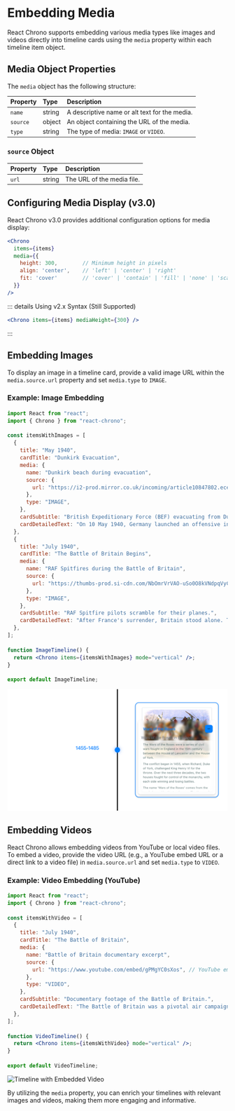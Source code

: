 # Embedding Media

React Chrono supports embedding various media types like images and videos directly into timeline cards using the `media` property within each timeline item object.

## Media Object Properties

The `media` object has the following structure:

| Property | Type   | Description                                   |
| :------- | :----- | :-------------------------------------------- |
| `name`   | string | A descriptive name or alt text for the media. |
| `source` | object | An object containing the URL of the media.    |
| `type`   | string | The type of media: `IMAGE` or `VIDEO`.        |

### `source` Object

| Property | Type   | Description              |
| :------- | :----- | :----------------------- |
| `url`    | string | The URL of the media file. |

## Configuring Media Display (v3.0)

React Chrono v3.0 provides additional configuration options for media display:

```jsx
<Chrono
  items={items}
  media={{
    height: 300,        // Minimum height in pixels
    align: 'center',    // 'left' | 'center' | 'right'
    fit: 'cover'        // 'cover' | 'contain' | 'fill' | 'none' | 'scale-down'
  }}
/>
```

::: details Using v2.x Syntax (Still Supported)
```jsx
<Chrono items={items} mediaHeight={300} />
```
:::

## Embedding Images

To display an image in a timeline card, provide a valid image URL within the `media.source.url` property and set `media.type` to `IMAGE`.

### Example: Image Embedding

```jsx
import React from "react";
import { Chrono } from "react-chrono";

const itemsWithImages = [
  {
    title: "May 1940",
    cardTitle: "Dunkirk Evacuation",
    media: {
      name: "Dunkirk beach during evacuation",
      source: {
        url: "https://i2-prod.mirror.co.uk/incoming/article10847802.ece/ALTERNATES/s810/PAY-Dunkirk-in-colour.jpg",
      },
      type: "IMAGE",
    },
    cardSubtitle: "British Expeditionary Force (BEF) evacuating from Dunkirk.",
    cardDetailedText: "On 10 May 1940, Germany launched an offensive in the west. Allied forces, including the BEF, were pushed back to Dunkirk, leading to a massive sea evacuation.",
  },
  {
    title: "July 1940",
    cardTitle: "The Battle of Britain Begins",
    media: {
      name: "RAF Spitfires during the Battle of Britain",
      source: {
        url: "https://thumbs-prod.si-cdn.com/NbOmrVrVAO-uSo0O8kVNdpqVyCk=/800x600/filters:no_upscale()/https://public-media.si-cdn.com/filer/c6/b0/c6b0f904-ae9c-47e5-86a9-493dfaefd43c/spitfire_1.jpg",
      },
      type: "IMAGE",
    },
    cardSubtitle: "RAF Spitfire pilots scramble for their planes.",
    cardDetailedText: "After France's surrender, Britain stood alone. The Luftwaffe aimed to achieve air superiority for an invasion. The RAF defended British skies in what became known as the Battle of Britain.",
  },
];

function ImageTimeline() {
  return <Chrono items={itemsWithImages} mode="vertical" />;
}

export default ImageTimeline;
```

![embed-media-vertical](embed-media-vertical.png)

## Embedding Videos

React Chrono allows embedding videos from YouTube or local video files. To embed a video, provide the video URL (e.g., a YouTube embed URL or a direct link to a video file) in `media.source.url` and set `media.type` to `VIDEO`.

### Example: Video Embedding (YouTube)

```jsx
import React from "react";
import { Chrono } from "react-chrono";

const itemsWithVideo = [
  {
    title: "July 1940",
    cardTitle: "The Battle of Britain",
    media: {
      name: "Battle of Britain documentary excerpt",
      source: {
        url: "https://www.youtube.com/embed/gPMgYC0sXos", // YouTube embed URL
      },
      type: "VIDEO",
    },
    cardSubtitle: "Documentary footage of the Battle of Britain.",
    cardDetailedText: "The Battle of Britain was a pivotal air campaign fought between the Royal Air Force (RAF) and the German Luftwaffe. This video provides insights into the conflict.",
  },
];

function VideoTimeline() {
  return <Chrono items={itemsWithVideo} mode="vertical" />;
}

export default VideoTimeline;
```

![Timeline with Embedded Video](../assets/media-video.png)

By utilizing the `media` property, you can enrich your timelines with relevant images and videos, making them more engaging and informative.
